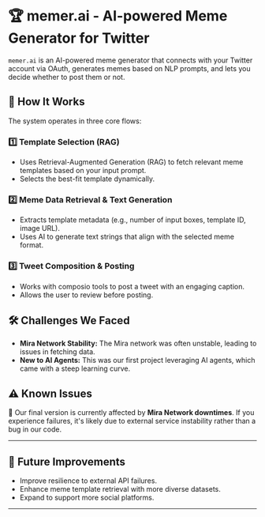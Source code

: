 # 🏆 memer.ai - AI-powered Meme Generator for Twitter  

`memer.ai` is an AI-powered meme generator that connects with your Twitter account via OAuth, generates memes based on NLP prompts, and lets you decide whether to post them or not.  

## 🚀 How It Works  

The system operates in three core flows:  

### 1️⃣ Template Selection (RAG)  
- Uses Retrieval-Augmented Generation (RAG) to fetch relevant meme templates based on your input prompt.  
- Selects the best-fit template dynamically.  

### 2️⃣ Meme Data Retrieval & Text Generation  
- Extracts template metadata (e.g., number of input boxes, template ID, image URL).  
- Uses AI to generate text strings that align with the selected meme format.  

### 3️⃣ Tweet Composition & Posting  
- Works with composio tools to post a tweet with an engaging caption.  
- Allows the user to review before posting.  

## 🛠 Challenges We Faced  

- **Mira Network Stability:** The Mira network was often unstable, leading to issues in fetching data.  
- **New to AI Agents:** This was our first project leveraging AI agents, which came with a steep learning curve.  

## ⚠️ Known Issues  

🚨 Our final version is currently affected by **Mira Network downtimes**. If you experience failures, it's likely due to external service instability rather than a bug in our code.  

---

## 📝 Future Improvements  

- Improve resilience to external API failures.  
- Enhance meme template retrieval with more diverse datasets.  
- Expand to support more social platforms.  

---
